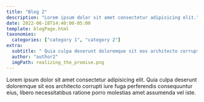 ```yaml
---
title: "Blog 2"
description: "Lorem ipsum dolor sit amet consectetur adipisicing elit."
date: 2022-06-18T14:40:00-05:00
template: blogPage.html
taxonomies:
  categories: ["category 1", "category 2"]
extra:
  subtitle: " Quia culpa deserunt doloremque sit eos architecto corrupti iure fuga perferendis consequuntur eius."
  author: "author2"
  imgPath: realizing_the_promise.png
---
```


Lorem ipsum dolor sit amet consectetur adipisicing elit. Quia culpa deserunt doloremque sit eos architecto corrupti iure fuga perferendis consequuntur eius, libero necessitatibus ratione porro molestias amet assumenda vel iste.
